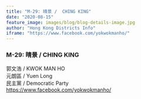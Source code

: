 ```yaml
---
title: "M-29: 晴景 /  CHING KING"
date: "2020-08-15"
feature_image: images/blog/blog-details-image.jpg
author: "Hong Kong Districts Info"
iframe: "https://www.facebook.com/yokwokmanho/"
---
```


### M-29: 晴景 /  CHING KING  
郭文浩 /  KWOK MAN HO  
元朗區 / Yuen Long  
民主黨 /  Democratic Party  
https://www.facebook.com/yokwokmanho/
